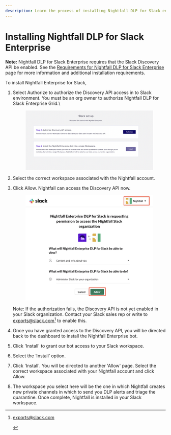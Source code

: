 ```yaml
---
description: Learn the process of installing Nightfall DLP for Slack enterprise.
---
```


# Installing Nightfall DLP for Slack Enterprise

**Note:** Nightfall DLP for Slack Enterprise requires that the Slack Discovery API be enabled. See the [Requirements for Nightfall DLP for Slack Enterprise](https://help.nightfall.ai/nightfall-ai/nightfall-for-slack/installation-instructions-nightfall-for-slack/requirements/requirements-for-nightfall-dlp-for-slack-enterprise) page for more information and additional installation requirements.

To install Nightfall Enterprise for Slack,

1.  Select Authorize to authorize the Discovery API access in to Slack environment. You must be an org owner to authorize Nightfall DLP for Slack Enterprise Grid.\


    <figure><img src="../../../.gitbook/assets/image (532).png" alt=""><figcaption></figcaption></figure>
2. Select the correct workspace associated with the Nightfall account.
3.  Click Allow. Nightfall can access the Discovery API now.&#x20;

    <figure><img src="../../../.gitbook/assets/image (607).png" alt=""><figcaption></figcaption></figure>

    Note: If the authorization fails, the Discovery API is not yet enabled in your Slack organization. Contact your Slack sales rep or write to exports@slack.com[^1] to enable this.
4. Once you have granted access to the Discovery API, you will be directed back to the dashboard to install the Nightfall Enterprise bot.&#x20;
5. Click 'Install' to grant our bot access to your Slack workspace.&#x20;
6. Select the ‘Install’ option.
7. Click 'Install'. You will be directed to another 'Allow' page. Select the correct workspace associated with your Nightfall account and click Allow.
8. The workspace you select here will be the one in which Nightfall creates new private channels in which to send you DLP alerts and triage the quarantine. Once complete, Nightfall is installed in your Slack workspace.

[^1]: exports@slack.com

    &#x20; &#x20;
